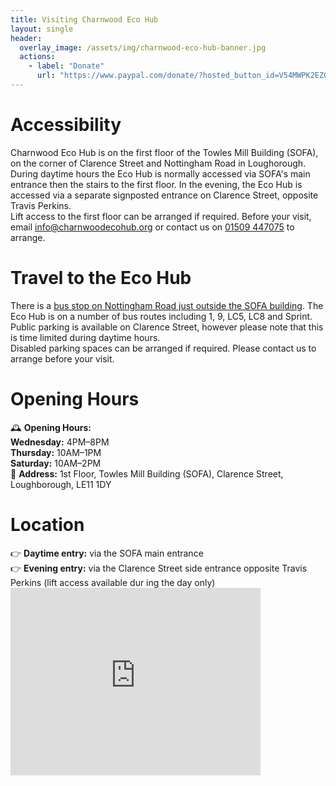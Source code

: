 ```yaml
---
title: Visiting Charnwood Eco Hub
layout: single
header:
  overlay_image: /assets/img/charnwood-eco-hub-banner.jpg
  actions:
    - label: "Donate"
      url: "https://www.paypal.com/donate/?hosted_button_id=V54MWPK2EZGPY"
---
```

<div class="homepage_container">
<div class="grid__item">
  <h1>Accessibility</h1>
</div>
<div class="grid__item">
Charnwood Eco Hub is on the first floor of the Towles Mill Building (SOFA), on the corner of Clarence Street and Nottingham Road in Loughorough.
</div>
<div class="grid__item">
During daytime hours the Eco Hub is normally accessed via SOFA's main entrance then the stairs to the first floor. In the evening, the Eco Hub is accessed via a separate signposted entrance on Clarence Street, opposite Travis Perkins.
</div>
<div class="grid__item">
Lift access to the first floor can be arranged if required. Before your visit, email <a href="mailto:info@charnwoodecohub.org">info@charnwoodecohub.org</a> or contact us on <a href="tel:+441509447075">01509 447075</a> to arrange.
</div>
</div>

<div class="homepage_container">
<div class="grid__item">
  <h1>Travel to the Eco Hub</h1>
</div>
<div class="grid__item">
There is a <a href="https://www.google.co.uk/maps/place/The+Greyhound/@52.7753852,-1.1999274,122m/data=!3m1!1e3!4m8!3m7!1s0x4879e0aec12ba9f7:0xd583d7761b4427b2!6m1!1v5!8m2!3d52.775494!4d-1.199766!16s%2Fg%2F1q67c_wyz?entry=ttu&g_ep=EgoyMDI1MDUxMy4xIKXMDSoASAFQAw%3D%3D">bus stop on Nottingham Road just outside the SOFA building</a>. The Eco Hub is on a number of bus routes including 1, 9, LC5, LC8 and Sprint.
</div>
<div class="grid__item">
Public parking is available on Clarence Street, however please note that this is time limited during daytime hours.
</div>
<div class="grid__item">
Disabled parking spaces can be arranged if required. Please contact us to arrange before your visit.
</div>
</div>

<div class="homepage_container">
<div class="grid__item">
  <h1>Opening Hours</h1>
</div>
<div class="grid__item">
    🕰 <b>Opening Hours:</b><br/>
    <b>Wednesday:</b> 4PM–8PM<br/>
    <b>Thursday:</b> 10AM–1PM<br/>
    <b>Saturday:</b> 10AM–2PM<br/>
</div>
<div class="grid__item">
    📍 <b>Address:</b> 1st Floor, Towles Mill Building (SOFA), Clarence Street, Loughborough,
 LE11 1DY<br/>
</div>
</div>

<div class="homepage_container">
<div class="grid__item">
  <h1>Location</h1>
</div>
<div class="grid__item">
    👉 <b>Daytime entry:</b> via the SOFA main entrance<br/>
    👉 <b>Evening entry:</b> via the Clarence Street side entrance opposite Travis Perkins (lift access available dur
ing the day only)<br/>
</div>
<div class="grid__item">
    <iframe src="https://www.google.com/maps/embed?pb=!1m18!1m12!1m3!1d603.393233533241!2d-1.
1993882462333572!3d52.7759762073097!2m3!1f0!2f0!3f0!3m2!1i1024!2i768!4f13.1!3m3!1m2!1s0x4879e
1897ec37229%3A0xf91f3a0d92774cc1!2sCharnwood%20Eco%20hub!5e0!3m2!1sen!2suk!4v1737726164221!5m
2!1sen!2suk" width="400" height="300" style="border:0;" allowfullscreen="" loading="lazy" ref
errerpolicy="no-referrer-when-downgrade"></iframe>
</div>
</div>
